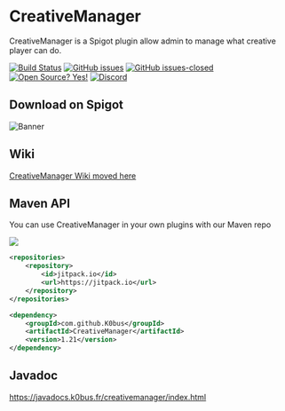 ﻿# CreativeManager

CreativeManager is a Spigot plugin allow admin to manage what creative player can do.

[![Build Status](https://travis-ci.com/K0bus/CreativeManager.svg?branch=master)](https://travis-ci.com/K0bus/CreativeManager) [![GitHub issues](https://img.shields.io/github/issues/K0bus/CreativeManager.svg)](https://github.com/K0bus/CreativeManager/issues/) [![GitHub issues-closed](https://img.shields.io/github/issues-closed/K0bus/CreativeManager.svg)](https://github.com/K0bus/CreativeManager/issues?q=is%3Aissue+is%3Aclosed) [![Open Source? Yes!](https://badgen.net/badge/Open%20Source%20%3F/Yes%21/blue?icon=github)](https://github.com/Naereen/badges/) [![Discord](https://img.shields.io/discord/578609953066057758?color=blue&label=Discord)](https://discord.gg/EabMR9S)

## Download on Spigot

![Banner](https://api.mcbanners.com/banner/saved/lWZEKOYEhqeoNS.png)

## Wiki

[CreativeManager Wiki moved here](https://wiki.k0bus.fr)


## Maven API

You can use CreativeManager in your own plugins with our Maven repo

[![](https://jitpack.io/v/K0bus/CreativeManager.svg)](https://jitpack.io/#K0bus/CreativeManager)

```xml
<repositories>
    <repository>
        <id>jitpack.io</id>
        <url>https://jitpack.io</url>
    </repository>
</repositories>
```

```xml
<dependency>
    <groupId>com.github.K0bus</groupId>
    <artifactId>CreativeManager</artifactId>
    <version>1.21</version>
</dependency>
```


## Javadoc

https://javadocs.k0bus.fr/creativemanager/index.html

